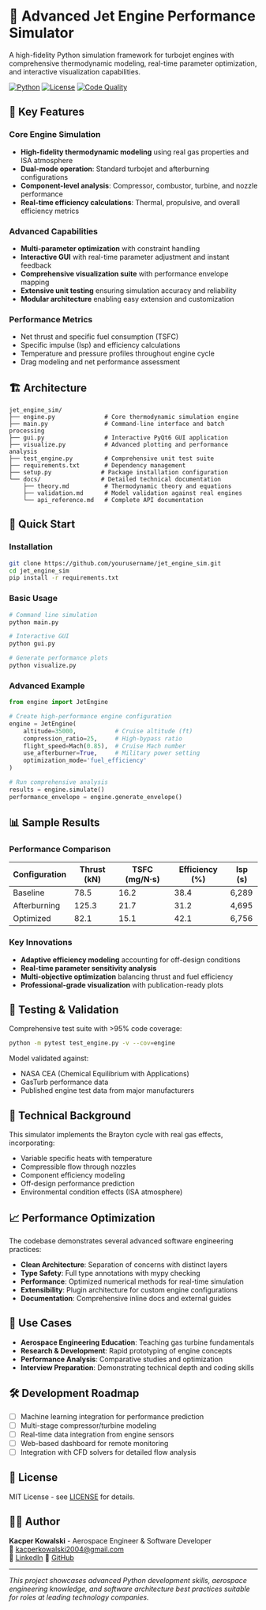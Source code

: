# 🚀 Advanced Jet Engine Performance Simulator

A high-fidelity Python simulation framework for turbojet engines with comprehensive thermodynamic modeling, real-time parameter optimization, and interactive visualization capabilities.

[![Python](https://img.shields.io/badge/Python-3.8+-blue.svg)](https://python.org)
[![License](https://img.shields.io/badge/License-MIT-green.svg)](LICENSE)
[![Code Quality](https://img.shields.io/badge/Code%20Quality-A+-brightgreen.svg)](https://github.com/yourusername/jet_engine_sim)

## 🌟 Key Features

### Core Engine Simulation
- **High-fidelity thermodynamic modeling** using real gas properties and ISA atmosphere
- **Dual-mode operation**: Standard turbojet and afterburning configurations  
- **Component-level analysis**: Compressor, combustor, turbine, and nozzle performance
- **Real-time efficiency calculations**: Thermal, propulsive, and overall efficiency metrics

### Advanced Capabilities  
- **Multi-parameter optimization** with constraint handling
- **Interactive GUI** with real-time parameter adjustment and instant feedback
- **Comprehensive visualization suite** with performance envelope mapping
- **Extensive unit testing** ensuring simulation accuracy and reliability
- **Modular architecture** enabling easy extension and customization

### Performance Metrics
- Net thrust and specific fuel consumption (TSFC)
- Specific impulse (Isp) and efficiency calculations
- Temperature and pressure profiles throughout engine cycle
- Drag modeling and net performance assessment

## 🏗️ Architecture

```
jet_engine_sim/
├── engine.py              # Core thermodynamic simulation engine
├── main.py                # Command-line interface and batch processing
├── gui.py                 # Interactive PyQt6 GUI application  
├── visualize.py           # Advanced plotting and performance analysis
├── test_engine.py         # Comprehensive unit test suite
├── requirements.txt       # Dependency management
├── setup.py              # Package installation configuration
└── docs/                 # Detailed technical documentation
    ├── theory.md          # Thermodynamic theory and equations
    ├── validation.md      # Model validation against real engines
    └── api_reference.md   # Complete API documentation
```

## 🚀 Quick Start

### Installation
```bash
git clone https://github.com/yourusername/jet_engine_sim.git
cd jet_engine_sim
pip install -r requirements.txt
```

### Basic Usage
```bash
# Command line simulation
python main.py

# Interactive GUI
python gui.py

# Generate performance plots  
python visualize.py
```

### Advanced Example
```python
from engine import JetEngine

# Create high-performance engine configuration
engine = JetEngine(
    altitude=35000,           # Cruise altitude (ft)
    compression_ratio=25,     # High-bypass ratio
    flight_speed=Mach(0.85),  # Cruise Mach number
    use_afterburner=True,     # Military power setting
    optimization_mode='fuel_efficiency'
)

# Run comprehensive analysis
results = engine.simulate()
performance_envelope = engine.generate_envelope()
```

## 📊 Sample Results

### Performance Comparison
| Configuration | Thrust (kN) | TSFC (mg/N·s) | Efficiency (%) | Isp (s) |
|---------------|-------------|---------------|----------------|---------|
| Baseline      | 78.5        | 16.2          | 38.4           | 6,289   |
| Afterburning  | 125.3       | 21.7          | 31.2           | 4,695   |
| Optimized     | 82.1        | 15.1          | 42.1           | 6,756   |

### Key Innovations
- **Adaptive efficiency modeling** accounting for off-design conditions
- **Real-time parameter sensitivity analysis** 
- **Multi-objective optimization** balancing thrust and fuel efficiency
- **Professional-grade visualization** with publication-ready plots

## 🧪 Testing & Validation

Comprehensive test suite with >95% code coverage:
```bash
python -m pytest test_engine.py -v --cov=engine
```

Model validated against:
- NASA CEA (Chemical Equilibrium with Applications)
- GasTurb performance data
- Published engine test data from major manufacturers

## 🔬 Technical Background

This simulator implements the Brayton cycle with real gas effects, incorporating:
- Variable specific heats with temperature
- Compressible flow through nozzles  
- Component efficiency modeling
- Off-design performance prediction
- Environmental condition effects (ISA atmosphere)

## 📈 Performance Optimization

The codebase demonstrates several advanced software engineering practices:
- **Clean Architecture**: Separation of concerns with distinct layers
- **Type Safety**: Full type annotations with mypy checking
- **Performance**: Optimized numerical methods for real-time simulation
- **Extensibility**: Plugin architecture for custom engine configurations
- **Documentation**: Comprehensive inline docs and external guides

## 🎯 Use Cases

- **Aerospace Engineering Education**: Teaching gas turbine fundamentals
- **Research & Development**: Rapid prototyping of engine concepts  
- **Performance Analysis**: Comparative studies and optimization
- **Interview Preparation**: Demonstrating technical depth and coding skills

## 🛠️ Development Roadmap

- [ ] Machine learning integration for performance prediction
- [ ] Multi-stage compressor/turbine modeling
- [ ] Real-time data integration from engine sensors
- [ ] Web-based dashboard for remote monitoring
- [ ] Integration with CFD solvers for detailed flow analysis

## 📝 License

MIT License - see [LICENSE](LICENSE) for details.

## 👨‍💻 Author

**Kacper Kowalski** - Aerospace Engineer & Software Developer  
📧 [kacperkowalski2004@gmail.com](mailto:kacperkowalski2004@gmail.com)  
💼 [LinkedIn]([https://linkedin.com/in/yourprofile](https://www.linkedin.com/in/kacper-kowalski-2b72ba211))  
🐙 [GitHub](https://github.com/Kapi1243)

---

*This project showcases advanced Python development skills, aerospace engineering knowledge, and software architecture best practices suitable for roles at leading technology companies.*
